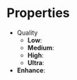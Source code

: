 

# Properties

- Quality
  - **Low**: <desc>
  - **Medium**: <desc>
  - **High**: <desc>
  - **Ultra**: <desc>
- **Enhance**: 



